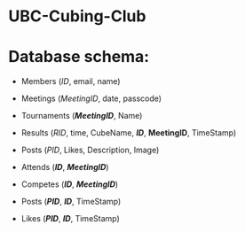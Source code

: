 # UBC-Cubing-Club

# Database schema:
- Members (*ID*, email, name)
- Meetings (*MeetingID*, date, passcode)
- Tournaments (***MeetingID***, Name)
- Results (*RID*, time, CubeName, ***ID***, **MeetingID**, TimeStamp)
- Posts (*PID*, Likes, Description, Image)

- Attends (***ID***, ***MeetingID***)
- Competes (***ID***, ***MeetingID***)
- Posts (***PID***, ***ID***, TimeStamp)
- Likes (***PID***, ***ID***, TimeStamp)
